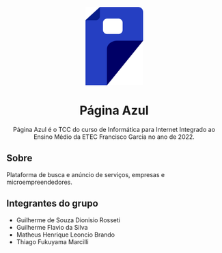 
<div align="center">
    <img width="135" src="./assets/img/logos/Logo.png">
    <h1>Página Azul</h1>
    <p>Página Azul é o TCC do curso de Informática para Internet Integrado ao Ensino Médio da ETEC Francisco Garcia no ano de 2022.</p>
</div>

## Sobre
Plataforma de busca e anúncio de serviços, empresas e microempreendedores.

## Integrantes do grupo
- Guilherme de Souza Dionisio Rosseti
- Guilherme Flavio da Silva
- Matheus Henrique Leoncio Brando
- Thiago Fukuyama Marcilli
